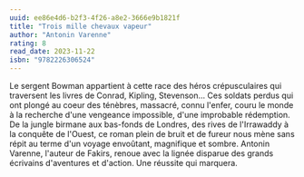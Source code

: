 ```yaml
---
uuid: ee86e4d6-b2f3-4f26-a8e2-3666e9b1821f
title: "Trois mille chevaux vapeur"
author: "Antonin Varenne"
rating: 8
read_date: 2023-11-22
isbn: "9782226306524"
---
```


Le sergent Bowman appartient à cette race des héros crépusculaires qui traversent les livres de Conrad, Kipling, Stevenson... Ces soldats perdus qui ont plongé au coeur des ténèbres, massacré, connu l'enfer, couru le monde à la recherche d'une vengeance impossible, d'une improbable rédemption. De la jungle birmane aux bas-fonds de Londres, des rives de l'Irrawaddy à la conquête de l'Ouest, ce roman plein de bruit et de fureur nous mène sans répit au terme d'un voyage envoûtant, magnifique et sombre. Antonin Varenne, l'auteur de Fakirs, renoue avec la lignée disparue des grands écrivains d'aventures et d'action. Une réussite qui marquera.
